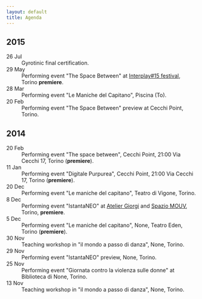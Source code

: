 ```yaml
---
layout: default
title: Agenda
---
```


## 2015

<dl>
<dt>26 Jul</dt>
<dd>Gyrotinic final certification.</dd>
<dt>29 May</dt>
<dd>Performing event "The Space Between" at <a href="http://www.mosaicodanza.it/mosaicohome.htm">Interplay#15 festival</a>,
Torino <b>premiere</b>.</dd>
<dt>28 Mar</dt>
<dd>Performing event "Le Maniche del Capitano", Piscina (To).</dd>
<dt>20 Feb</dt>
<dd>Performing event "The Space Between" preview at Cecchi Point, Torino.</dd>
</dl>

## 2014

<dl>
<dt>20 Feb</dt>
<dd>Performing event "The space between", Cecchi Point, 21:00 Via Cecchi 17, Torino (<b>premiere</b>).</dd>
<dt>11 Jan</dt>
<dd>Performing event "Digitale Purpurea", Cecchi Point, 21:00 Via Cecchi 17, Torino (<b>premiere</b>).</dd>
<dt>20 Dec</dt>
<dd>Performing event "Le maniche del capitano", Teatro di Vigone, Torino.</dd>
<dt>8 Dec</dt>
<dd>Performing event "IstantaNEO" at <a
href="https://www.facebook.com/pages/Atelier-Giorgi/141592662625676">Atelier
Giorgi</a> and <a href="http://www.spaziomouv.it/">Spazio MOUV</a>, Torino,
<b>premiere</b>.</dd>
<dt>5 Dec</dt>
<dd>Performing event "Le maniche del capitano", None, Teatro Eden, Torino (<b>premiere</b>).</dd>
<dt>30 Nov</dt>
<dd>Teaching workshop in "il mondo a passo di danza", None, Torino.</dd>
<dt>29 Nov</dt>
<dd>Performing event "IstantaNEO" preview, None, Torino.</dd>
<dt>25 Nov</dt>
<dd>Performing event "Giornata contro la violenza sulle donne" at Biblioteca di None, Torino.</dd>
<dt>13 Nov</dt>
<dd>Teaching workshop in "il mondo a passo di danza", None, Torino.</dd>
</dl>
